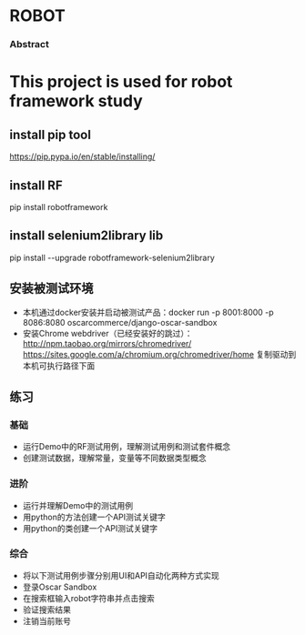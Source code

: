 ROBOT 
=====================

### Abstract
This project is used for robot framework study
=============
## install pip tool
 https://pip.pypa.io/en/stable/installing/
## install RF
pip install robotframework
## install selenium2library lib
pip install --upgrade robotframework-selenium2library

## 安装被测试环境
- 本机通过docker安装并启动被测试产品：docker run -p 8001:8000 -p 8086:8080 oscarcommerce/django-oscar-sandbox
- 安装Chrome webdriver（已经安装好的跳过）：
 http://npm.taobao.org/mirrors/chromedriver/
 https://sites.google.com/a/chromium.org/chromedriver/home
 复制驱动到本机可执行路径下面
 
## 练习
### 基础
- 运行Demo中的RF测试用例，理解测试用例和测试套件概念
- 创建测试数据，理解常量，变量等不同数据类型概念

### 进阶
- 运行并理解Demo中的测试用例
- 用python的方法创建一个API测试关键字
- 用python的类创建一个API测试关键字

### 综合
- 将以下测试用例步骤分别用UI和API自动化两种方式实现
- 登录Oscar Sandbox
- 在搜索框输入robot字符串并点击搜索
- 验证搜索结果
- 注销当前账号
